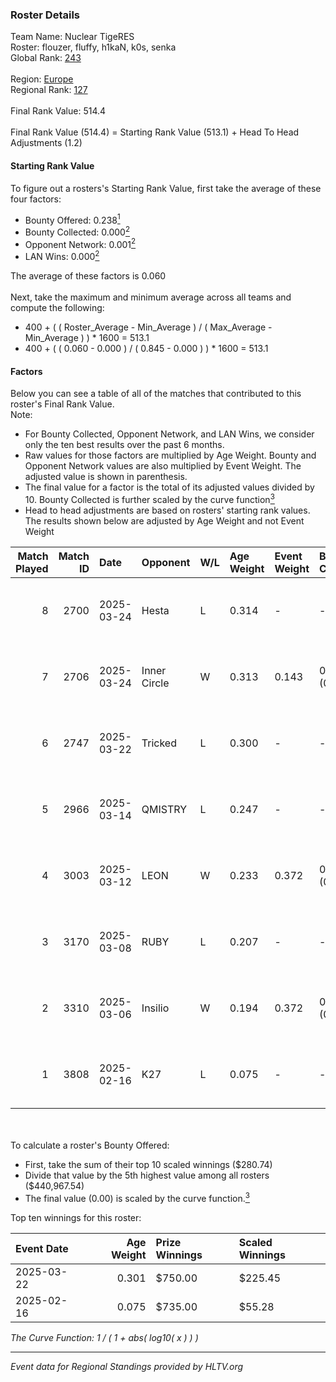 ### Roster Details<br />
Team Name: Nuclear TigeRES<br />
Roster: flouzer, fluffy, h1kaN, k0s, senka<br />
Global Rank: [243](../../standings_global_2025_08_04.md)<br />
<br />
Region: [Europe]( ../../standings_europe_2025_08_04.md)<br />
Regional Rank: [127]( ../../standings_europe_2025_08_04.md)<br />
<br />
Final Rank Value:  514.4<br />
<br />
Final Rank Value (514.4) = Starting Rank Value (513.1) + Head To Head Adjustments (1.2)<br />

#### Starting Rank Value<br />
To figure out a rosters's Starting Rank Value, first take the average of these four factors:<br />
- Bounty Offered: 0.238[<sup>1</sup>](#table2)
- Bounty Collected: 0.000[<sup>2</sup>](#table1)
- Opponent Network: 0.001[<sup>2</sup>](#table1)
- LAN Wins: 0.000[<sup>2</sup>](#table1)

The average of these factors is 0.060<br />
<br />
Next, take the maximum and minimum average across all teams and compute the following:<br />
- 400 + ( ( Roster_Average - Min_Average ) / ( Max_Average - Min_Average ) ) * 1600 = 513.1
- 400 + ( ( 0.060 - 0.000 ) / ( 0.845 - 0.000 ) ) * 1600 = 513.1


#### Factors<br />
Below you can see a table of all of the matches that contributed to this roster's Final Rank Value.<br />
Note:<br />

- For Bounty Collected, Opponent Network, and LAN Wins, we consider only the ten best results over the past 6 months.
- Raw values for those factors are multiplied by Age Weight. Bounty and Opponent Network values are also multiplied by Event Weight. The adjusted value is shown in parenthesis.
- The final value for a factor is the total of its adjusted values divided by 10. Bounty Collected is further scaled by the curve function[<sup>3</sup>](#curveFunction)
- Head to head adjustments are based on rosters' starting rank values. The results shown below are adjusted by Age Weight and not Event Weight
<span id="table1"></span><br />


| Match Played | Match ID | Date       | Opponent     | W/L | Age Weight | Event Weight | Bounty Collected | Opponent Network | LAN Wins  | H2H Adj. | Roster                             |
| -: | -: | :- | :- | :- | :- | :- | :- | :- | :- | -: | :- |
|            8 |     2700 | 2025-03-24 | Hesta        | L   | 0.314      | -            | -                | -                | -         |    -4.56 | flouzer, fluffy, h1kaN, k0s, senka |
|            7 |     2706 | 2025-03-24 | Inner Circle | W   | 0.313      | 0.143        | 0.000 (0.000)    | 0.012 (0.001)    | 0 (0.000) |     4.80 | flouzer, fluffy, h1kaN, k0s, senka |
|            6 |     2747 | 2025-03-22 | Tricked      | L   | 0.300      | -            | -                | -                | -         |    -0.92 | flouzer, fluffy, h1kaN, k0s, senka |
|            5 |     2966 | 2025-03-14 | QMISTRY      | L   | 0.247      | -            | -                | -                | -         |    -2.55 | flouzer, fluffy, h1kaN, k0s, senka |
|            4 |     3003 | 2025-03-12 | LEON         | W   | 0.233      | 0.372        | 0.000 (0.000)    | 0.034 (0.003)    | 0 (0.000) |     3.38 | flouzer, fluffy, h1kaN, k0s, senka |
|            3 |     3170 | 2025-03-08 | RUBY         | L   | 0.207      | -            | -                | -                | -         |    -0.66 | flouzer, fluffy, h1kaN, k0s, senka |
|            2 |     3310 | 2025-03-06 | Insilio      | W   | 0.194      | 0.372        | 0.000 (0.000)    | 0.024 (0.002)    | 0 (0.000) |     2.73 | flouzer, fluffy, h1kaN, k0s, senka |
|            1 |     3808 | 2025-02-16 | K27          | L   | 0.075      | -            | -                | -                | -         |    -0.98 | flouzer, fluffy, h1kaN, k0s, senka |

<br />
<span id="table2"></span><br />
To calculate a roster's Bounty Offered:<br />

- First, take the sum of their top 10 scaled winnings ($280.74)
- Divide that value by the 5th highest value among all rosters ($440,967.54)
- The final value (0.00) is scaled by the curve function.[<sup>3</sup>](#curveFunction)

Top ten winnings for this roster:<br />

| Event Date | Age Weight | Prize Winnings | Scaled Winnings |
| :- | -: | :- | :- |
| 2025-03-22 |      0.301 | $750.00        | $225.45         |
| 2025-02-16 |      0.075 | $735.00        | $55.28          |


<span id="curveFunction"></span>_The Curve Function: 1 / ( 1 + abs( log10( x ) ) )_<br />

---
_Event data for Regional Standings provided by HLTV.org_<br />
